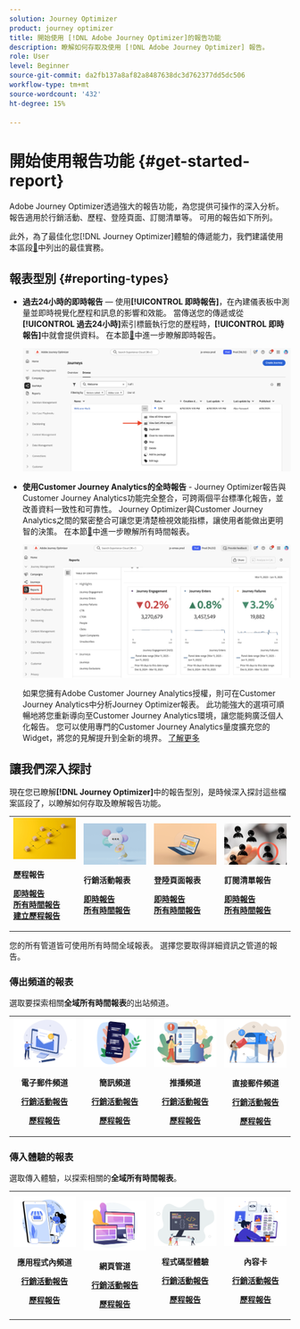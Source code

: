 ```yaml
---
solution: Journey Optimizer
product: journey optimizer
title: 開始使用 [!DNL Adobe Journey Optimizer]的報告功能
description: 瞭解如何存取及使用 [!DNL Adobe Journey Optimizer] 報告。
role: User
level: Beginner
source-git-commit: da2fb137a8af82a8487638dc3d762377dd5dc506
workflow-type: tm+mt
source-wordcount: '432'
ht-degree: 15%

---
```


# 開始使用報告功能 {#get-started-report}

Adobe Journey Optimizer透過強大的報告功能，為您提供可操作的深入分析。 報告適用於行銷活動、歷程、登陸頁面、訂閱清單等。 可用的報告如下所列。

此外，為了最佳化您[!DNL Journey Optimizer]體驗的傳遞能力，我們建議使用本區段[&#128279;](deliverability.md)中列出的最佳實務。


## 報表型別 {#reporting-types}

* **過去24小時的即時報告** — 使用&#x200B;**[!UICONTROL 即時報告]**，在內建儀表板中測量並即時視覺化歷程和訊息的影響和效能。 當傳送您的傳遞或從&#x200B;**[!UICONTROL 過去24小時]**&#x200B;索引標籤執行您的歷程時，**[!UICONTROL 即時報告]**&#x200B;中就會提供資料。 在本節[&#128279;](live-report.md)中進一步瞭解即時報告。

  ![](assets/report_journey.png)


* **使用Customer Journey Analytics的全時報告** - Journey Optimizer報告與Customer Journey Analytics功能完全整合，可跨兩個平台標準化報告，並改善資料一致性和可靠性。 Journey Optimizer與Customer Journey Analytics之間的緊密整合可讓您更清楚檢視效能指標，讓使用者能做出更明智的決策。 在本節[&#128279;](report-gs-cja.md)中進一步瞭解所有時間報表。

  ![](assets/gs-cja-report-1.png)

  如果您擁有Adobe Customer Journey Analytics授權，則可在Customer Journey Analytics中分析Journey Optimizer報表。 此功能強大的選項可順暢地將您重新導向至Customer Journey Analytics環境，讓您能夠廣泛個人化報告。 您可以使用專門的Customer Journey Analytics量度擴充您的Widget，將您的見解提升到全新的境界。 [了解更多](report-cja-manage.md)


## 讓我們深入探討

現在您已瞭解&#x200B;**[!DNL Journey Optimizer]**&#x200B;中的報告型別，是時候深入探討這些檔案區段了，以瞭解如何存取及瞭解報告功能。


<table style="table-layout:fixed"><tr style="border: 0;">
<td>
<img alt="歷程報告" src="../assets/do-not-localize/start-journey.jpeg">
<div>
<p><strong>歷程報告</strong></p>
</div>
<div>
<a href="journey-live-report.md"><strong>即時報告</strong></a>
</div>
<div>
<a href="journey-global-report-cja.md"><strong>所有時間報告</strong></a>
</div>
<div>
<a href="sharing-overview.md"><strong>建立歷程報告</strong></a>
</div>
<p>
<p>
</td>
<td>
<img alt="行銷活動報告" src="../assets/do-not-localize/start-campaign.jpeg">
<div>
<p><strong>行銷活動報表</strong></p>
</div>
<div>
<a href="campaign-live-report.md"><strong>即時報告</strong></a>
</div>
<div>
<a href="campaign-global-report-cja.md"><strong>所有時間報告</strong></a>
</div>
<p>
<p>
</td>
<td>
<img alt="登陸頁面報表" src="../assets/do-not-localize/start-interface.jpeg">
<div>
<p><strong>登陸頁面報表</strong></p>
</div>
<div>
<a href="lp-report-live.md"><strong>即時報告</strong></a>
</div>
<div>
<a href="lp-report-global-cja.md"><strong>所有時間報告</strong></a>
</div>
<p>
<p>
</td>
<td>
<img alt="訂閱清單報告" src="../assets/do-not-localize/role.jpg">
<div>
<p><strong>訂閱清單報告</strong></p>
</div>
<div>
<a href="subscription-report-live.md"><strong>即時報告</strong></a>
</div>
<div>
<a href="subscription-report-global-cja.md"><strong>所有時間報告</strong></a>
</div>
<p>
<p>
</td>
</tr></table>


您的所有管道皆可使用所有時間全域報表。 選擇您要取得詳細資訊之管道的報告。

### 傳出頻道的報表

選取要探索相關&#x200B;**全域所有時間報表**&#x200B;的出站頻道。

<table style="table-layout:fixed"><tr style="border: 0;">
<td><img alt="電子郵件" src="../channels/assets/do-not-localize/email.png">
<div align="center"><p><strong>電子郵件頻道</strong></p><p><a href="campaign-global-report-cja-email.md"><strong>行銷活動報告</strong></a></p><p><a href="journey-global-report-cja-email.md"><strong>歷程報告</strong></a></p></div></td>
<td><a href="campaign-global-report-cja-sms.md"><img alt="簡訊" src="../channels/assets/do-not-localize/sms.png"></a>
<div align="center"><p><strong>簡訊頻道</strong></p><p><a href="campaign-global-report-cja-sms.md"><strong>行銷活動報告</strong></a></p><p><a href="journey-global-report-cja-sms.md"><strong>歷程報告</strong></a></p></div></td>
<td><a href="campaign-global-report-cja-push.md"><img alt="推播" src="../channels/assets/do-not-localize/push.png"></a>
<div align="center"><p><strong>推播頻道</strong></p><p><a href="campaign-global-report-cja-push.md"><strong>行銷活動報告</strong></a></p><p><a href="journey-global-report-cja-push.md"><strong>歷程報告</strong></a></p></div></td>
<td><a href="campaign-global-report-cja-direct.md"><img alt="直接郵件" src="../channels/assets/do-not-localize/direct-mail.jpg"></a>
<div align="center"><p><strong>直接郵件頻道</strong></p><p><a href="campaign-global-report-cja-direct.md"><strong>行銷活動報告</strong></a></p><p><a href="journey-global-report-cja-direct.md"><strong>歷程報告</strong></a></p></div></td>
</tr></table>

### 傳入體驗的報表

選取傳入體驗，以探索相關的&#x200B;**全域所有時間報表**。

<table style="table-layout:fixed"><tr style="border: 0;">
<td><img alt="應用程式內" src="../channels/assets/do-not-localize/inapp.jpg">
<div align="center"><p><strong>應用程式內頻道</strong></p><p><a href="campaign-global-report-cja-inapp.md"><strong>行銷活動報告</strong></a></p><p><a href="journey-global-report-cja-inapp.md"><strong>歷程報告</strong></a></p></div></td>
<td><p><img alt="網頁" src="../channels/assets/do-not-localize/web.jpg"></p>
<div align="center"><p><strong>網頁管道</strong></p><p><a href="campaign-global-report-cja-web.md"><strong>行銷活動報告</strong></a></p><p><a href="journey-global-report-cja-web.md"><strong>歷程報告</strong></a></p></div></td>
<td><img alt="程式碼型體驗" src="../channels/assets/do-not-localize/code.png">
<div align="center"><p><strong>程式碼型體驗</strong></p><p><a href="campaign-global-report-cja-code.md"><strong>行銷活動報告</strong></a></p><p><a href="campaign-global-report-cja-code.md"><strong>歷程報告</strong></a></p></div></td>
<td><img alt="內容卡" src="../channels/assets/do-not-localize/cards.png">
<div align="center"><p><strong>內容卡</strong></p><p><a href="campaign-global-report-cja-content.md"><strong>行銷活動報告</strong></a></p><p><a href="journey-global-report-cja-content.md"><strong>歷程報告</strong></a></p></div></td>
</tr></table>

